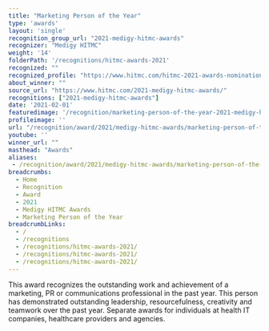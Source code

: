 ```yaml
---
title: "Marketing Person of the Year"
type: 'awards'
layout: 'single'
recognition_group_url: "2021-medigy-hitmc-awards"
recognizer: "Medigy HITMC"
weight: '14'
folderPath: '/recognitions/hitmc-awards-2021'
recognized: ""
recognized_profile: "https://www.hitmc.com/hitmc-2021-awards-nominations/"
about_winner: ""
source_url: "https://www.hitmc.com/2021-medigy-hitmc-awards/"
recognitions: ["2021-medigy-hitmc-awards"]
date: '2021-02-01'
featuredimage: '/recognition/marketing-person-of-the-year-2021-medigy-hitmc-awards.jpg'
profileimage: ''
url: "/recognition/award/2021/medigy-hitmc-awards/marketing-person-of-the-year"
youtube: ''
winner_url: ""
masthead: "Awards"
aliases:
 - /recognition/award/2021/medigy-hitmc-awards/marketing-person-of-the-year
breadcrumbs:
  - Home
  - Recognition
  - Award
  - 2021
  - Medigy HITMC Awards
  - Marketing Person of the Year
breadcrumbLinks:
  - /
  - /recognitions
  - /recognitions/hitmc-awards-2021/
  - /recognitions/hitmc-awards-2021/
  - /recognitions/hitmc-awards-2021/
---
```


This award recognizes the outstanding work and achievement of a marketing, PR or communications professional in the past year. This person has demonstrated outstanding leadership, resourcefulness, creativity and teamwork over the past year. Separate awards for individuals at health IT companies, healthcare providers and agencies.
